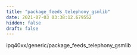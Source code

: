 ```yaml
---
title: "package_feeds_telephony_gsmlib"
date: 2021-07-03 03:38:12.679552
hidden: false
draft: false
---
```


ipq40xx/generic/package_feeds_telephony_gsmlib


